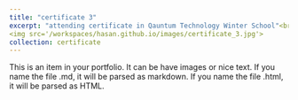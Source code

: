 ```yaml
---
title: "certificate 3"
excerpt: "attending certificate in Qauntum Technology Winter School"<br/>
<img src='/workspaces/hasan.github.io/images/certificate_3.jpg'>
collection: certificate
---
```


This is an item in your portfolio. It can be have images or nice text. If you name the file .md, it will be parsed as markdown. If you name the file .html, it will be parsed as HTML. 
